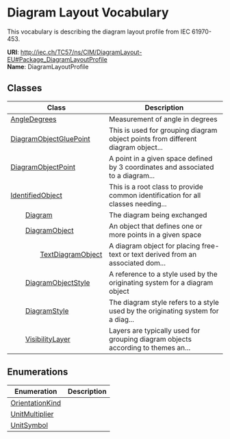 # Diagram Layout Vocabulary

This vocabulary is describing the diagram layout profile from IEC 61970-453.

**URI**: http://iec.ch/TC57/ns/CIM/DiagramLayout-EU#Package_DiagramLayoutProfile<br />
**Name**: DiagramLayoutProfile



## Classes

| Class | Description |
| --- | --- |
| [AngleDegrees](AngleDegrees.md) | Measurement of angle in degrees |
| [DiagramObjectGluePoint](DiagramObjectGluePoint.md) | This is used for grouping diagram object points from different diagram object... |
| [DiagramObjectPoint](DiagramObjectPoint.md) | A point in a given space defined by 3 coordinates and associated to a diagram... |
| [IdentifiedObject](IdentifiedObject.md) | This is a root class to provide common identification for all classes needing... |
| &nbsp;&nbsp;&nbsp;&nbsp;&nbsp;&nbsp;&nbsp;&nbsp;[Diagram](Diagram.md) | The diagram being exchanged |
| &nbsp;&nbsp;&nbsp;&nbsp;&nbsp;&nbsp;&nbsp;&nbsp;[DiagramObject](DiagramObject.md) | An object that defines one or more points in a given space |
| &nbsp;&nbsp;&nbsp;&nbsp;&nbsp;&nbsp;&nbsp;&nbsp;&nbsp;&nbsp;&nbsp;&nbsp;&nbsp;&nbsp;&nbsp;&nbsp;[TextDiagramObject](TextDiagramObject.md) | A diagram object for placing free-text or text derived from an associated dom... |
| &nbsp;&nbsp;&nbsp;&nbsp;&nbsp;&nbsp;&nbsp;&nbsp;[DiagramObjectStyle](DiagramObjectStyle.md) | A reference to a style used by the originating system for a diagram object |
| &nbsp;&nbsp;&nbsp;&nbsp;&nbsp;&nbsp;&nbsp;&nbsp;[DiagramStyle](DiagramStyle.md) | The diagram style refers to a style used by the originating system for a diag... |
| &nbsp;&nbsp;&nbsp;&nbsp;&nbsp;&nbsp;&nbsp;&nbsp;[VisibilityLayer](VisibilityLayer.md) | Layers are typically used for grouping diagram objects according to themes an... |





## Enumerations

| Enumeration | Description |
| --- | --- |
| [OrientationKind](OrientationKind.md) |  |
| [UnitMultiplier](UnitMultiplier.md) |  |
| [UnitSymbol](UnitSymbol.md) |  |




